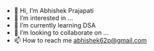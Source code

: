 - 👋 Hi, I’m Abhishek Prajapati 
- 👀 I’m interested in ...
- 🌱 I’m currently learning DSA
- 💞️ I’m looking to collaborate on ...
- 📫 How to reach me abhishek62p@gmail.com

<!---
abhishek62P/abhishek62P is a ✨ special ✨ repository because its `README.md` (this file) appears on your GitHub profile.
You can click the Preview link to take a look at your changes.
--->
